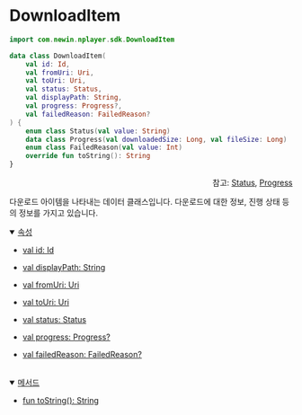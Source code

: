 # DownloadItem
```kotlin
import com.newin.nplayer.sdk.DownloadItem
```

```kotlin
data class DownloadItem(
    val id: Id,
    val fromUri: Uri,
    val toUri: Uri,
    val status: Status,
    val displayPath: String,
    val progress: Progress?,
    val failedReason: FailedReason?
) {
    enum class Status(val value: String)
    data class Progress(val downloadedSize: Long, val fileSize: Long)
    enum class FailedReason(val value: Int)
    override fun toString(): String
}
```
<div align="right">
참고: <a href="../../enum/download-item-status/home.md">Status</a>,
<a href="../../class/progress/home.md">Progress</a>
</div>

다운로드 아이템을 나타내는 데이터 클래스입니다. 다운로드에 대한 정보, 진행 상태 등의 정보를 가지고 있습니다.

<details open>
<summary>
    <a href="./details.md#속성">속성</a>
</summary>

* [val id: Id](./details.md#id)

* [val displayPath: String](./details.md#displaypath)

* [val fromUri: Uri](./details.md#fromuri)

* [val toUri: Uri](./details.md#touri)

* [val status: Status](./details.md#status)

* [val progress: Progress?](./details.md#progress)

* [val failedReason: FailedReason?](./details.md#failedreason)
    
</details>
<br>

<details open>
<summary>
    <a href="./details.md#메서드">메서드</a>
</summary>

* [fun toString(): String](./details.md#tostring)

</details>
<br>